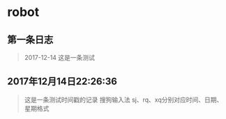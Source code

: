 # robot
## 第一条日志
> 2017-12-14
> 这是一条测试
## 2017年12月14日22:26:36
> 这是一条测试时间戳的记录 搜狗输入法
> sj、rq、xq分别对应时间、日期、星期格式
